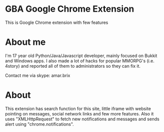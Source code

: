 GBA Google Chrome Extension
===============

This is Google Chrome extension with few features

About me
===============

I'm 17 year old Python/Java/Javascript developer, mainly focused on Bukkit and Windows apps. I also made a lot of hacks for popular MMORPG's (i.e. 4story) and reported all of them to administrators so they can fix it.

Contact me via skype: amar.brix

About
===============

This extension has search function for this site, little iframe with website pointing on messages, social network links and few more features. Also it uses "XMLHttpRequest" to fetch new notifications and messages and sends alert using "chrome.notifications".

